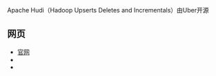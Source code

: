 
Apache Hudi（Hadoop Upserts Deletes and Incrementals）由Uber开源


## 网页

- [官网](https://hudi.apache.org/)
- []()
- []()

